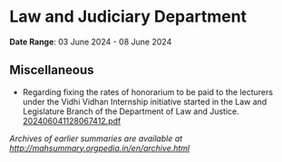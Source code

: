 # Law and Judiciary Department

**Date Range**: 03 June 2024 - 08 June 2024


## Miscellaneous
- Regarding fixing the rates of honorarium to be paid to the lecturers under the Vidhi Vidhan Internship initiative started in the Law and Legislature Branch of the Department of Law and Justice.\
  [202406041128067412.pdf](https://gr.maharashtra.gov.in/Site/Upload/Government%20Resolutions/English/202406041128067412.pdf)


*Archives of earlier summaries are available at http://mahsummary.orgpedia.in/en/archive.html*